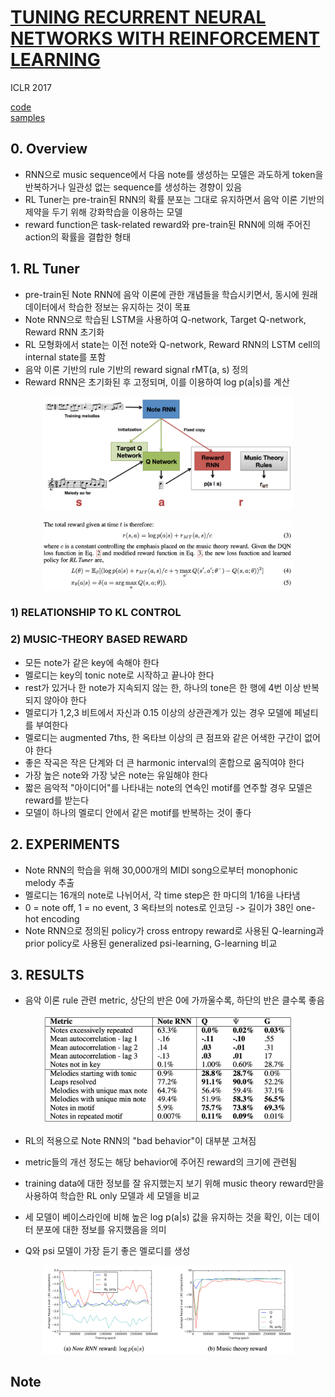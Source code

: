 # [TUNING RECURRENT NEURAL NETWORKS WITH REINFORCEMENT LEARNING](https://openreview.net/pdf?id=Syyv2e-Kx)

ICLR 2017

[code](https://github.com/natashamjaques/magenta/tree/rl-tuner)  
[samples](https://drive.google.com/drive/folders/0BycMAUU0mKhwN3BEMENCMXN2cFE)

## 0. Overview

* RNN으로 music sequence에서 다음 note를 생성하는 모델은 과도하게 token을 반복하거나 일관성 없는 sequence를 생성하는 경향이 있음
* RL Tuner는 pre-train된 RNN의 확률 분포는 그대로 유지하면서 음악 이론 기반의 제약을 두기 위해 강화학습을 이용하는 모델
* reward function은 task-related reward와 pre-train된 RNN에 의해 주어진 action의 확률을 결합한 형태

## 1. RL Tuner

* pre-train된 Note RNN에 음악 이론에 관한 개념들을 학습시키면서, 동시에 원래 데이터에서 학습한 정보는 유지하는 것이 목표
* Note RNN으로 학습된 LSTM을 사용하여 Q-network, Target Q-network, Reward RNN 초기화
* RL 모형화에서 state는 이전 note와 Q-network, Reward RNN의 LSTM cell의 internal state를 포함
* 음악 이론 기반의 rule 기반의 reward signal rMT(a, s) 정의
* Reward RNN은 초기화된 후 고정되며, 이를 이용하여 log p(a|s)를 계산

<p align="center">
<img src="./figures/RL_Tuner.png", width=400> 
</p>

<p align="center">
<img src="./figures/equation_Tuner.png", width=400> 
</p>

### 1) RELATIONSHIP TO KL CONTROL

### 2) MUSIC-THEORY BASED REWARD
* 모든 note가 같은 key에 속해야 한다
* 멜로디는 key의 tonic note로 시작하고 끝나야 한다
* rest가 있거나 한 note가 지속되지 않는 한, 하나의 tone은 한 행에 4번 이상 반복되지 않아야 한다
* 멜로디가 1,2,3 비트에서 자신과 0.15 이상의 상관관계가 있는 경우 모델에 페널티를 부여한다
* 멜로디는 augmented 7ths, 한 옥타브 이상의 큰 점프와 같은 어색한 구간이 없어야 한다
* 좋은 작곡은 작은 단계와 더 큰 harmonic interval의 혼합으로 움직여야 한다
* 가장 높은 note와 가장 낮은 note는 유일해야 한다
* 짧은 음악적 "아이디어"를 나타내는 note의 연속인 motif를 연주할 경우 모델은 reward를 받는다
* 모델이 하나의 멜로디 안에서 같은 motif를 반복하는 것이 좋다

## 2. EXPERIMENTS

* Note RNN의 학습을 위해 30,000개의 MIDI song으로부터 monophonic melody 추출
* 멜로디는 16개의 note로 나뉘어서, 각 time step은 한 마디의 1/16을 나타냄
* 0 = note off, 1 = no event, 3 옥타브의 notes로 인코딩 -> 길이가 38인 one-hot encoding
* Note RNN으로 정의된 policy가 cross entropy reward로 사용된 Q-learning과 prior policy로 사용된 generalized psi-learning, G-learning 비교

## 3. RESULTS

* 음악 이론 rule 관련 metric, 상단의 반은 0에 가까울수록, 하단의 반은 클수록 좋음

<p align="center">
<img src="./figures/music_theory.png", width=400> 
</p>

* RL의 적용으로 Note RNN의 "bad behavior"이 대부분 고쳐짐
* metric들의 개선 정도는 해당 behavior에 주어진 reward의 크기에 관련됨  

* training data에 대한 정보를 잘 유지했는지 보기 위해 music theory reward만을 사용하여 학습한 RL only 모델과 세 모델을 비교
* 세 모델이 베이스라인에 비해 높은 log p(a|s) 값을 유지하는 것을 확인, 이는 데이터 분포에 대한 정보를 유지했음을 의미
* Q와 psi 모델이 가장 듣기 좋은 멜로디를 생성

<p align="center">
<img src="./figures/average_reward.png", width=400> 
</p>

## Note
